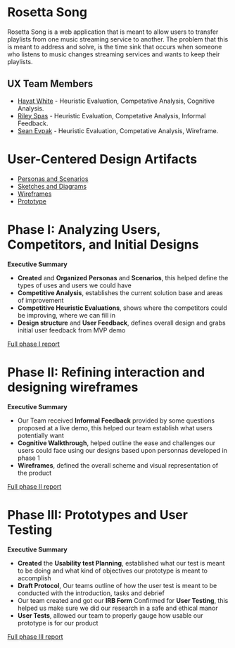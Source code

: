 # Rosetta Song


Rosetta Song is a web application that is meant to allow users to transfer playlists from one music streaming service to another. The problem that this is meant to address and solve, is the time sink that occurs when someone who listens to music changes streaming services and wants to keep their playlists.

## UX Team Members

* [Hayat White](https://github.com/ChicoState/ux-personal-portfolio-Hayat-White) - Heuristic Evaluation, Competative Analysis, Cognitive Analysis.
* [Riley Spas](https://github.com/ChicoState/ux-personal-portfolio-rileyspas21) - Heuristic Evaluation, Competative Analysis, Informal Feedback.
* [Sean Evpak](https://github.com/ChicoState/ux-personal-portfolio-sevpak) - Heuristic Evaluation, Competative Analysis, Wireframe.
  
# User-Centered Design Artifacts
 


* [Personas and Scenarios](personas/)
* [Sketches and Diagrams](sketches/)
* [Wireframes](wireframes/)
* [Prototype](#)

# Phase I: Analyzing Users, Competitors, and Initial Designs

**Executive Summary**

* **Created** and **Organized** **Personas** and **Scenarios**, this helped define the types of uses and users we could have
* **Competitive Analysis**, establishes the current solution base and areas of improvement
* **Competitive Heuristic Evaluations**, shows where the competitors could be improving, where we can fill in
* **Design structure** and **User Feedback**, defines overall design and grabs initial user feedback from MVP demo

[Full phase I report](phaseI/)

# Phase II: Refining interaction and designing wireframes

**Executive Summary**

* Our Team received **Informal Feedback** provided by some questions proposed at a live demo, this helped our team establish what users potentially want
* **Cognitive Walkthrough**, helped outline the ease and challenges our users could face using our designs based upon personnas developed in phase 1
* **Wireframes**, defined the overall scheme and visual representation of the product

[Full phase II report](phaseII/)

# Phase III: Prototypes and User Testing

**Executive Summary**

* **Created** the **Usability test Planning**, established what our test is meant to be doing and what kind of objectives our prototype is meant to accomplish
* **Draft Protocol**, Our teams outline of how the user test is meant to be conducted with the introduction, tasks and debrief
* Our team created and got our **IRB Form** Confirmed for **User Testing**, this helped us make sure we did our research in a safe and ethical manor
* **User Tests**, allowed our team to properly gauge how usable our prototype is for our product


[Full phase III report](phaseIII/)
